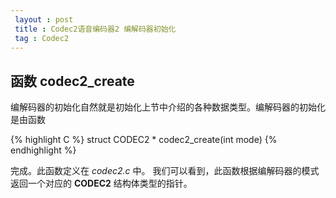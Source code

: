 ```yaml
---
 layout : post
 title : Codec2语音编码器2 编解码器初始化
 tag : Codec2
---
```


## 函数 codec2\_create

编解码器的初始化自然就是初始化上节中介绍的各种数据类型。编解码器的初始化是由函数

{% highlight C %}
	struct CODEC2 * codec2_create(int mode)
{% endhighlight %}

完成。此函数定义在 *codec2.c* 中。
我们可以看到，此函数根据编解码器的模式返回一个对应的 **CODEC2** 结构体类型的指针。

